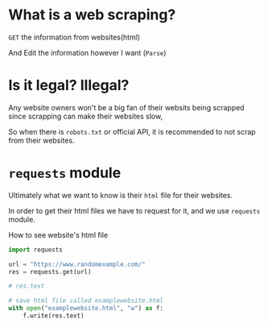 # What is a web scraping?

`GET` the information from websites(html)

And Edit the information however I want (`Parse`)

# Is it legal? Illegal?

Any website owners won't be a big fan of their websits being scrapped since scrapping can make their websites slow,

So when there is `robots.txt` or official API, it is recommended to not scrap from their websites.

# `requests` module

Ultimately what we want to know is their `html` file for their websites.

In order to get their html files we have to request for it, and we use `requests` module.

How to see website's html file 

```py
import requests

url = "https://www.randomexample.com/"
res = requests.get(url)

# res.text

# save html file called examplewebsite.html
with open("examplewebsite.html", "w") as f:
    f.write(res.text)
```